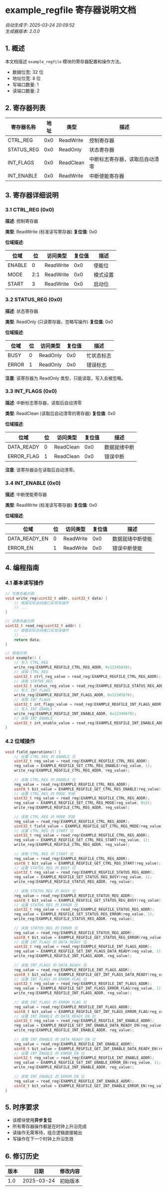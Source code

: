 # example_regfile 寄存器说明文档

*自动生成于: 2025-03-24 20:09:52*  
*生成器版本: 2.0.0*

## 1. 概述

本文档描述 `example_regfile` 模块的寄存器配置和操作方法。

- 数据位宽: 32 位
- 地址位宽: 8 位
- 写端口数量: 1
- 读端口数量: 2

## 2. 寄存器列表

| 寄存器名称 | 地址 | 类型 | 描述 |
|------------|------|------|------|
| CTRL_REG | 0x0 | ReadWrite | 控制寄存器 |
| STATUS_REG | 0x0 | ReadOnly | 状态寄存器 |
| INT_FLAGS | 0x0 | ReadClean | 中断标志寄存器，读取后自动清零 |
| INT_ENABLE | 0x0 | ReadWrite | 中断使能寄存器 |

## 3. 寄存器详细说明

### 3.1 CTRL_REG (0x0)

**描述**: 控制寄存器

**类型**: ReadWrite (标准读写寄存器)
**复位值**: 0x0

**位域描述**:


| 位域 | 位 | 访问类型 | 复位值 | 描述 |
|------|---|----------|--------|------|
| ENABLE | 0 | ReadWrite | 0x0 | 使能位 |
| MODE | 2:1 | ReadWrite | 0x0 | 模式设置 |
| START | 3 | ReadWrite | 0x0 | 启动位 |








### 3.2 STATUS_REG (0x0)

**描述**: 状态寄存器

**类型**: ReadOnly (只读寄存器，忽略写操作)
**复位值**: 0x0

**位域描述**:


| 位域 | 位 | 访问类型 | 复位值 | 描述 |
|------|---|----------|--------|------|
| BUSY | 0 | ReadOnly | 0x0 | 忙状态标志 |
| ERROR | 1 | ReadOnly | 0x0 | 错误标志 |

**注意**: 该寄存器为 ReadOnly 类型，只能读取，写入会被忽略。







### 3.3 INT_FLAGS (0x0)

**描述**: 中断标志寄存器，读取后自动清零

**类型**: ReadClean (读取后自动清零的寄存器)
**复位值**: 0x0

**位域描述**:


| 位域 | 位 | 访问类型 | 复位值 | 描述 |
|------|---|----------|--------|------|
| DATA_READY | 0 | ReadClean | 0x0 | 数据就绪中断 |
| ERROR_FLAG | 1 | ReadClean | 0x0 | 错误中断 |


**注意**: 该寄存器会在读取后自动清零。






### 3.4 INT_ENABLE (0x0)

**描述**: 中断使能寄存器

**类型**: ReadWrite (标准读写寄存器)
**复位值**: 0x0

**位域描述**:


| 位域 | 位 | 访问类型 | 复位值 | 描述 |
|------|---|----------|--------|------|
| DATA_READY_EN | 0 | ReadWrite | 0x0 | 数据就绪中断使能 |
| ERROR_EN | 1 | ReadWrite | 0x0 | 错误中断使能 |









## 4. 编程指南

### 4.1 基本读写操作

```c
// 写寄存器示例
void write_reg(uint32_t addr, uint32_t data) {
    // 根据实际总线接口实现写操作
    // ...
}

// 读寄存器示例
uint32_t read_reg(uint32_t addr) {
    // 根据实际总线接口实现读操作
    // ...
    return data;
}

// 使用示例
void example() {
    // 写入 CTRL_REG
    write_reg(EXAMPLE_REGFILE_CTRL_REG_ADDR, 0x12345678);
    // 读取 CTRL_REG
    uint32_t ctrl_reg_value = read_reg(EXAMPLE_REGFILE_CTRL_REG_ADDR);
    // 读取 STATUS_REG
    uint32_t status_reg_value = read_reg(EXAMPLE_REGFILE_STATUS_REG_ADDR);
    // 写入 INT_FLAGS
    write_reg(EXAMPLE_REGFILE_INT_FLAGS_ADDR, 0x12345678);
    // 读取 INT_FLAGS
    uint32_t int_flags_value = read_reg(EXAMPLE_REGFILE_INT_FLAGS_ADDR);
    // 写入 INT_ENABLE
    write_reg(EXAMPLE_REGFILE_INT_ENABLE_ADDR, 0x12345678);
    // 读取 INT_ENABLE
    uint32_t int_enable_value = read_reg(EXAMPLE_REGFILE_INT_ENABLE_ADDR);
}
```

### 4.2 位域操作

```c
void field_operations() {
    // 设置 CTRL_REG 的 ENABLE 位
    uint32_t reg_value = read_reg(EXAMPLE_REGFILE_CTRL_REG_ADDR);
    reg_value = EXAMPLE_REGFILE_SET_CTRL_REG_ENABLE(reg_value, 1);
    write_reg(EXAMPLE_REGFILE_CTRL_REG_ADDR, reg_value);
    
    // 读取 CTRL_REG 的 ENABLE 位
    reg_value = read_reg(EXAMPLE_REGFILE_CTRL_REG_ADDR);
    uint8_t bit_value = EXAMPLE_REGFILE_GET_CTRL_REG_ENABLE(reg_value);
    // 设置 CTRL_REG 的 MODE 字段
    uint32_t reg_value = read_reg(EXAMPLE_REGFILE_CTRL_REG_ADDR);
    reg_value = EXAMPLE_REGFILE_SET_CTRL_REG_MODE(reg_value, 0x3);
    write_reg(EXAMPLE_REGFILE_CTRL_REG_ADDR, reg_value);
    
    // 读取 CTRL_REG 的 MODE 字段
    reg_value = read_reg(EXAMPLE_REGFILE_CTRL_REG_ADDR);
    uint32_t field_value = EXAMPLE_REGFILE_GET_CTRL_REG_MODE(reg_value);
    // 设置 CTRL_REG 的 START 位
    uint32_t reg_value = read_reg(EXAMPLE_REGFILE_CTRL_REG_ADDR);
    reg_value = EXAMPLE_REGFILE_SET_CTRL_REG_START(reg_value, 1);
    write_reg(EXAMPLE_REGFILE_CTRL_REG_ADDR, reg_value);
    
    // 读取 CTRL_REG 的 START 位
    reg_value = read_reg(EXAMPLE_REGFILE_CTRL_REG_ADDR);
    uint8_t bit_value = EXAMPLE_REGFILE_GET_CTRL_REG_START(reg_value);
    // 设置 STATUS_REG 的 BUSY 位
    uint32_t reg_value = read_reg(EXAMPLE_REGFILE_STATUS_REG_ADDR);
    reg_value = EXAMPLE_REGFILE_SET_STATUS_REG_BUSY(reg_value, 1);
    write_reg(EXAMPLE_REGFILE_STATUS_REG_ADDR, reg_value);
    
    // 读取 STATUS_REG 的 BUSY 位
    reg_value = read_reg(EXAMPLE_REGFILE_STATUS_REG_ADDR);
    uint8_t bit_value = EXAMPLE_REGFILE_GET_STATUS_REG_BUSY(reg_value);
    // 设置 STATUS_REG 的 ERROR 位
    uint32_t reg_value = read_reg(EXAMPLE_REGFILE_STATUS_REG_ADDR);
    reg_value = EXAMPLE_REGFILE_SET_STATUS_REG_ERROR(reg_value, 1);
    write_reg(EXAMPLE_REGFILE_STATUS_REG_ADDR, reg_value);
    
    // 读取 STATUS_REG 的 ERROR 位
    reg_value = read_reg(EXAMPLE_REGFILE_STATUS_REG_ADDR);
    uint8_t bit_value = EXAMPLE_REGFILE_GET_STATUS_REG_ERROR(reg_value);
    // 设置 INT_FLAGS 的 DATA_READY 位
    uint32_t reg_value = read_reg(EXAMPLE_REGFILE_INT_FLAGS_ADDR);
    reg_value = EXAMPLE_REGFILE_SET_INT_FLAGS_DATA_READY(reg_value, 1);
    write_reg(EXAMPLE_REGFILE_INT_FLAGS_ADDR, reg_value);
    
    // 读取 INT_FLAGS 的 DATA_READY 位
    reg_value = read_reg(EXAMPLE_REGFILE_INT_FLAGS_ADDR);
    uint8_t bit_value = EXAMPLE_REGFILE_GET_INT_FLAGS_DATA_READY(reg_value);
    // 设置 INT_FLAGS 的 ERROR_FLAG 位
    uint32_t reg_value = read_reg(EXAMPLE_REGFILE_INT_FLAGS_ADDR);
    reg_value = EXAMPLE_REGFILE_SET_INT_FLAGS_ERROR_FLAG(reg_value, 1);
    write_reg(EXAMPLE_REGFILE_INT_FLAGS_ADDR, reg_value);
    
    // 读取 INT_FLAGS 的 ERROR_FLAG 位
    reg_value = read_reg(EXAMPLE_REGFILE_INT_FLAGS_ADDR);
    uint8_t bit_value = EXAMPLE_REGFILE_GET_INT_FLAGS_ERROR_FLAG(reg_value);
    // 设置 INT_ENABLE 的 DATA_READY_EN 位
    uint32_t reg_value = read_reg(EXAMPLE_REGFILE_INT_ENABLE_ADDR);
    reg_value = EXAMPLE_REGFILE_SET_INT_ENABLE_DATA_READY_EN(reg_value, 1);
    write_reg(EXAMPLE_REGFILE_INT_ENABLE_ADDR, reg_value);
    
    // 读取 INT_ENABLE 的 DATA_READY_EN 位
    reg_value = read_reg(EXAMPLE_REGFILE_INT_ENABLE_ADDR);
    uint8_t bit_value = EXAMPLE_REGFILE_GET_INT_ENABLE_DATA_READY_EN(reg_value);
    // 设置 INT_ENABLE 的 ERROR_EN 位
    uint32_t reg_value = read_reg(EXAMPLE_REGFILE_INT_ENABLE_ADDR);
    reg_value = EXAMPLE_REGFILE_SET_INT_ENABLE_ERROR_EN(reg_value, 1);
    write_reg(EXAMPLE_REGFILE_INT_ENABLE_ADDR, reg_value);
    
    // 读取 INT_ENABLE 的 ERROR_EN 位
    reg_value = read_reg(EXAMPLE_REGFILE_INT_ENABLE_ADDR);
    uint8_t bit_value = EXAMPLE_REGFILE_GET_INT_ENABLE_ERROR_EN(reg_value);
}
```

## 5. 时序要求

- 该模块使用**异步复位**
- 所有寄存器操作都是在时钟上升沿完成
- 读操作无需等待，组合逻辑直接输出
- 写操作在下一个时钟上升沿生效

## 6. 修订历史

| 版本 | 日期 | 修改内容 |
|------|------|----------|
| 1.0 | 2025-03-24 | 初始版本 | 